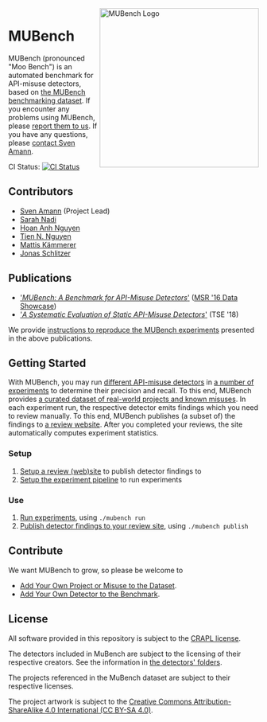 <script type="application/ld+json">
{
  "@context":"http://schema.org/",
  "@type":"Dataset",
  "name":"Anam Dodhy STG TU DARMSTADT JCA",
  "description":"Testing Anam Dodhy STG TU DARMSTADT JCA",
  "url":"https://catalog.data.gov/dataset/ncdc-storm-events-database",
  "sameAs":"https://gis.ncdc.noaa.gov/geoportal/catalog/search/resource/details.page?id=gov.noaa.ncdc:C00510",
  "keywords":[
     "ATMOSPHERE > ATMOSPHERIC PHENOMENA > CYCLONES",
     "ATMOSPHERE > ATMOSPHERIC PHENOMENA > DROUGHT",
     "ATMOSPHERE > ATMOSPHERIC PHENOMENA > FOG",
     "ATMOSPHERE > ATMOSPHERIC PHENOMENA > FREEZE"
  ],
  "creator":{
     "@type":"Organization",
     "url": "https://www.ncei.noaa.gov/",
     "name":"OC/NOAA/NESDIS/NCEI > National Centers for Environmental Information, NESDIS, NOAA, U.S. Department of Commerce",
     "contactPoint":{
        "@type":"ContactPoint",
        "contactType": "customer service",
        "telephone":"+1-828-271-4800",
        "email":"ncei.orders@noaa.gov"
     }
  },
  "includedInDataCatalog":{
     "@type":"DataCatalog",
     "name":"data.gov"
  },
  "distribution":[
     {
        "@type":"DataDownload",
        "encodingFormat":"CSV",
        "contentUrl":"http://www.ncdc.noaa.gov/stormevents/ftp.jsp"
     },
     {
        "@type":"DataDownload",
        "encodingFormat":"XML",
        "contentUrl":"http://gis.ncdc.noaa.gov/all-records/catalog/search/resource/details.page?id=gov.noaa.ncdc:C00510"
     }
  ],
  "temporalCoverage":"1950-01-01/2013-12-18",
  "spatialCoverage":{
     "@type":"Place",
     "geo":{
        "@type":"GeoShape",
        "box":"18.0 -65.0 72.0 172.0"
     }
  }
}
</script>
<img align="right" width="320" height="320" alt="MUBench Logo" src="./meta/logo.png?raw=true" />

# MUBench

MUBench (pronounced "Moo Bench") is an automated benchmark for API-misuse detectors, based on [the MUBench benchmarking dataset](data).
If you encounter any problems using MUBench, please [report them to us](/stg-tud/MUBench/issues/new).
If you have any questions, please [contact Sven Amann](http://www.stg.tu-darmstadt.de/staff/sven_amann).

CI Status: [![CI Status](https://api.shippable.com/projects/570d22d52a8192902e1bfa79/badge?branch=master)](https://app.shippable.com/projects/570d22d52a8192902e1bfa79)

## Contributors

* [Sven Amann](http://www.stg.tu-darmstadt.de/staff/sven_amann) (Project Lead)
* [Sarah Nadi](http://www.sarahnadi.org/)
* [Hoan Anh Nguyen](https://sites.google.com/site/nguyenanhhoan/)
* [Tien N. Nguyen](http://home.eng.iastate.edu/~tien/)
* [Mattis Kämmerer](https://github.com/M8is)
* [Jonas Schlitzer](https://github.com/joschli)

## Publications

* ['*MUBench: A Benchmark for API-Misuse Detectors*'](http://sven-amann.de/publications/2016-05-MSR-MUBench-dataset.html) ([MSR '16 Data Showcase](http://2016.msrconf.org/#/data))
* ['*A Systematic Evaluation of Static API-Misuse Detectors*'](http://sven-amann.de/publications/2018-03-A-Systematic-Evalution-of-Static-API-Misuse-Detectors/) (TSE '18)

We provide [instructions to reproduce the MUBench experiments](reproduction/) presented in the above publications.

## Getting Started

With MUBench, you may run [different API-misuse detectors](detectors/) in [a number of experiments](mubench.pipeline/#experiments) to determine their precision and recall.
To this end, MUBench provides [a curated dataset of real-world projects and known misuses](data/).
In each experiment run, the respective detector emits findings which you need to review manually.
To this end, MUBench publishes (a subset of) the findings to [a review website](mubench.reviewsite/).
After you completed your reviews, the site automatically computes experiment statistics.

### Setup

1. [Setup a review (web)site](mubench.reviewsite/#setup) to publish detector findings to
2. [Setup the experiment pipeline](mubench.pipeline/#setup) to run experiments

### Use

1. [Run experiments](mubench.pipeline/#run-experiments), using `./mubench run`
2. [Publish detector findings to your review site](mubench.reviewsite/#publish-detector-findings), using `./mubench publish`

## Contribute

We want MUBench to grow, so please be welcome to

* [Add Your Own Project or Misuse to the Dataset](data/).
* [Add Your Own Detector to the Benchmark](mubench.cli/).

## License

All software provided in this repository is subject to the [CRAPL license](CRAPL-LICENSE.txt).

The detectors included in MuBench are subject to the licensing of their respective creators. See the information in [the detectors' folders](detectors).

The projects referenced in the MuBench dataset are subject to their respective licenses.

The project artwork is subject to the [Creative Commons Attribution-ShareAlike 4.0 International (CC BY-SA 4.0)](https://creativecommons.org/licenses/by-sa/4.0/).
